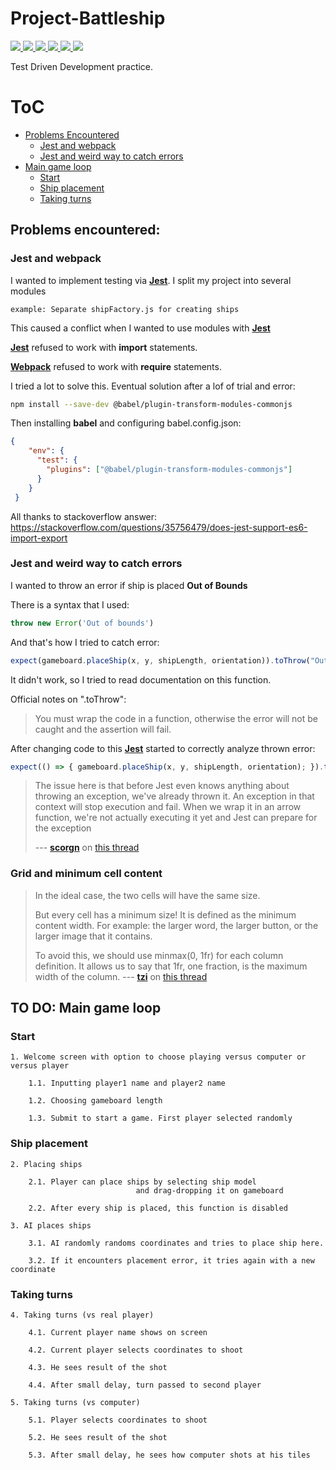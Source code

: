 # Project-Battleship

<a href="https://de.wikipedia.org/wiki/JavaScript">
  <img src="https://img.shields.io/badge/JavaScript-323330?style=for-the-badge&logo=javascript&logoColor=yellow" />
</a>

<a href="https://en.wikipedia.org/wiki/HTML5">
  <img src="https://img.shields.io/badge/HTML5-E34F26?style=for-the-badge&logo=html5&logoColor=white" />
</a>

<a href="https://en.wikipedia.org/wiki/CSS">
  <img src="https://img.shields.io/badge/CSS-239120?&style=for-the-badge&logo=css3&logoColor=white" />
</a>

<a href="https://www.npmjs.com/">
  <img src="https://img.shields.io/badge/npm-CB3837?style=for-the-badge&logo=npm&logoColor=white" />
</a>

<a href="https://webpack.js.org/">
  <img src="https://img.shields.io/badge/webpack-%238DD6F9.svg?style=for-the-badge&logo=webpack&logoColor=black" />
</a>

<a href="https://jestjs.io/">
  <img src="https://img.shields.io/badge/Jest-323330?style=for-the-badge&logo=Jest&logoColor=white" />
</a>

Test Driven Development practice.

# ToC

-   [Problems Encountered](https://github.com/Hikyn/Project-Battleship/edit/main/README.md#problems-encountered)
    -   [Jest and webpack](https://github.com/Hikyn/Project-Battleship/edit/main/README.md#problems-encountered)
    -   [Jest and weird way to catch errors](https://github.com/Hikyn/Project-Battleship/edit/main/README.md#jest-and-weird-way-to-catch-errors)
-   [Main game loop](https://github.com/Hikyn/Project-Battleship/edit/main/README.md#main-game-loop)
    -   [Start](https://github.com/Hikyn/Project-Battleship/edit/main/README.md#start)
    -   [Ship placement](https://github.com/Hikyn/Project-Battleship/edit/main/README.md#ship-placement)
    -   [Taking turns](https://github.com/Hikyn/Project-Battleship/edit/main/README.md#taking-turns)

## Problems encountered:

### Jest and webpack
I wanted to implement testing via **[Jest](https://jestjs.io/)**. I split my project into several modules

`example: Separate shipFactory.js for creating ships`

This caused a conflict when I wanted to use modules with **[Jest](https://jestjs.io/)**

**[Jest](https://jestjs.io/)** refused to work with **import** statements.

**[Webpack](https://webpack.js.org/)** refused to work with **require** statements.

I tried a lot to solve this. Eventual solution after a lof of trial and error:
```bash
npm install --save-dev @babel/plugin-transform-modules-commonjs
```
Then installing **babel** and configuring babel.config.json:
```json
{
    "env": {
      "test": {
        "plugins": ["@babel/plugin-transform-modules-commonjs"]
      }
    }
 }
```
All thanks to stackoverflow answer: https://stackoverflow.com/questions/35756479/does-jest-support-es6-import-export

### Jest and weird way to catch errors

I wanted to throw an error if ship is placed **Out of Bounds**

There is a syntax that I used:

```js
throw new Error('Out of bounds')
```

And that's how I tried to catch error:

```js
expect(gameboard.placeShip(x, y, shipLength, orientation)).toThrow("Out of bounds");
```

It didn't work, so I tried to read documentation on this function.

Official notes on ".toThrow":

> You must wrap the code in a function, otherwise the error will not be caught and the assertion will fail.

After changing code to this **[Jest](https://jestjs.io/)** started to correctly analyze thrown error:

```js
expect(() => { gameboard.placeShip(x, y, shipLength, orientation); }).toThrow("Out of bounds");
```

> The issue here is that before Jest even knows anything about throwing an exception, we've already thrown it. An exception in that context will stop execution and fail. When we wrap it in an arrow function, we're not actually executing it yet and Jest can prepare for the exception 
> 
> --- **[scorgn](https://stackoverflow.com/users/2087587/scorgn)** on [this thread](https://stackoverflow.com/questions/49027595/jest-test-that-exception-will-be-thrown-isnt-working)

### Grid and minimum cell content
> In the ideal case, the two cells will have the same size.
>
> But every cell has a minimum size! It is defined as the minimum content width. For example: the larger word, the larger button, or the larger image that it contains.
>
> To avoid this, we should use minmax(0, 1fr) for each column definition. It allows us to say that 1fr, one fraction, is the maximum width of the column. 
>--- **[tzi](https://stackoverflow.com/users/1978945/tzi)** on [this thread](https://stackoverflow.com/questions/54099056/grid-display-columns-have-not-equal-width)

## TO DO: Main game loop

### Start
```
1. Welcome screen with option to choose playing versus computer or versus player

    1.1. Inputting player1 name and player2 name

    1.2. Choosing gameboard length

    1.3. Submit to start a game. First player selected randomly
```
### Ship placement
```
2. Placing ships

    2.1. Player can place ships by selecting ship model 
                            and drag-dropping it on gameboard

    2.2. After every ship is placed, this function is disabled
```

```
3. AI places ships

    3.1. AI randomly randoms coordinates and tries to place ship here. 
    
    3.2. If it encounters placement error, it tries again with a new coordinate
```
### Taking turns
```
4. Taking turns (vs real player)
 
    4.1. Current player name shows on screen

    4.2. Current player selects coordinates to shoot

    4.3. He sees result of the shot

    4.4. After small delay, turn passed to second player
```

```
5. Taking turns (vs computer)
 
    5.1. Player selects coordinates to shoot

    5.2. He sees result of the shot

    5.3. After small delay, he sees how computer shots at his tiles
```
